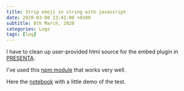 ```yaml
---
title: Strip emoji in string with javascript
date: 2020-03-08 13:41:00 +0100
subtitle: 8th March, 2020
categories: Logs
tags: [log]
---
```


I have to clean up user-provided html source for the embed plugin in [PRESENTA](https://www.presenta.cc/).

I've used this [npm module](https://github.com/nizaroni/emoji-strip) that works very well.

Here the [notebook](https://observablehq.com/@abusedmedia/strip-emoji-in-string-test) with a little demo of the test.

